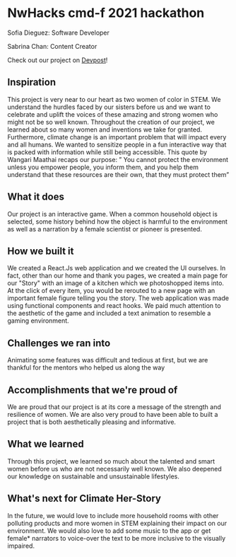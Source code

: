 # NwHacks cmd-f 2021 hackathon
Sofia Dieguez: Software Developer

Sabrina Chan: Content Creator

Check out our project on [Devpost](https://devpost.com/software/climate-her-story)!

## Inspiration
This project is very near to our heart as two women of color in STEM. We understand the hurdles faced by our sisters before us and we want to celebrate and uplift the voices of these amazing and strong women who might not be so well known. Throughout the creation of our project, we learned about so many women and inventions we take for granted. Furthermore, climate change is an important problem that will impact every and all humans. We wanted to sensitize people in a fun interactive way that is packed with information while still being accessible. This quote by Wangari Maathai recaps our purpose: ” You cannot protect the environment unless you empower people, you inform them, and you help them understand that these resources are their own, that they must protect them”

## What it does
Our project is an interactive game. When a common household object is selected, some history behind how the object is harmful to the environment as well as a narration by a female scientist or pioneer is presented.

## How we built it
We created a React.Js web application and we created the UI ourselves. In fact, other than our home and thank you pages, we created a main page for our "Story" with an image of a kitchen which we photoshopped items into. At the click of every item, you would be rerouted to a new page with an important female figure telling you the story. The web application was made using functional components and react hooks. We paid much attention to the aesthetic of the game and included a text animation to resemble a gaming environment.

## Challenges we ran into
Animating some features was difficult and tedious at first, but we are thankful for the mentors who helped us along the way

## Accomplishments that we're proud of
We are proud that our project is at its core a message of the strength and resilience of women. We are also very proud to have been able to built a project that is both aesthetically pleasing and informative.

## What we learned
Through this project, we learned so much about the talented and smart women before us who are not necessarily well known. We also deepened our knowledge on sustainable and unsustainable lifestyles.

## What's next for Climate Her-Story
In the future, we would love to include more household rooms with other polluting products and more women in STEM explaining their impact on our environment. We would also love to add some music to the app or get female* narrators to voice-over the text to be more inclusive to the visually impaired.

